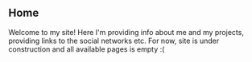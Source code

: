 ## Home

Welcome to my site! Here I'm providing info about me and my projects, providing links to the social networks etc. For now, site is under construction and all available pages is empty :(

